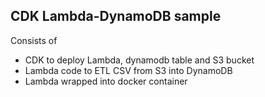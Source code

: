 ## CDK Lambda-DynamoDB sample
Consists of 
* CDK to deploy Lambda, dynamodb table and S3 bucket
* Lambda code to ETL CSV from S3 into DynamoDB
* Lambda wrapped into docker container
